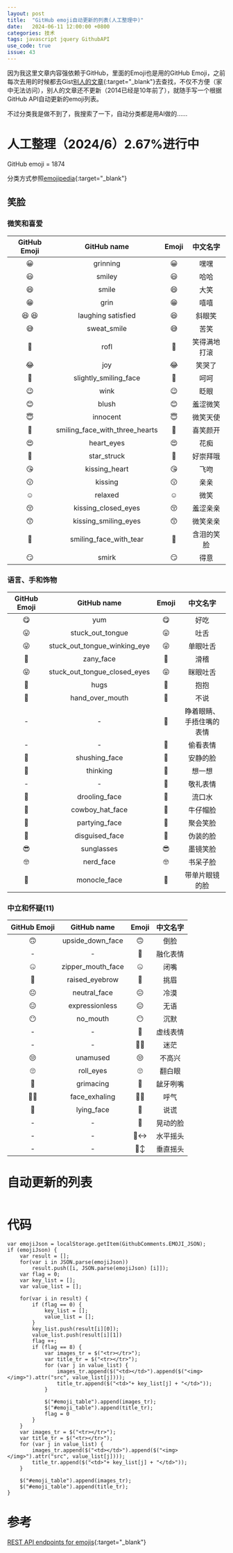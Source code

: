 ```yaml
---
layout: post
title:  "GitHub emoji自动更新的列表(人工整理中)"
date:   2024-06-11 12:00:00 +0800
categories: 技术
tags: javascript jquery GithubAPI
use_code: true
issue: 43
---
```


因为我这里文章内容强依赖于GitHub，里面的Emoji也是用的GitHub Emoji，之前每次去用的时候都去Gist[别人的文章](https://gist.github.com/rxaviers/7360908){:target="_blank"}去查找，不仅不方便（家中无法访问），别人的文章还不更新（2014已经是10年前了），就随手写一个根据GitHub API自动更新的emoji列表。

不过分类我是做不到了，我搜索了一下，自动分类都是用AI做的……

<!--more-->

# 人工整理（2024/6）2.67%进行中 #

GitHub emoji = 1874

分类方式参照[emojipedia](https://emojipedia.org){:target="_blank"}

## 笑脸 ##

### 微笑和喜爱 ###

| GitHub Emoji | GitHub name | Emoji | 中文名字 |
| :----------: | :---------: | :---: | :------: |
| :grinning: |grinning|😀|嘿嘿|
| :smiley: |smiley|😃|哈哈|
| :smile: |smile|😄|大笑|
| :grin: |grin|😁|嘻嘻|
| :laughing: :satisfied: |laughing satisfied|😆|斜眼笑|
| :sweat_smile: |sweat_smile|😅|苦笑|
| :rofl: |rofl|🤣|笑得满地打滚|
| :joy: |joy|😂|笑哭了|
| :slightly_smiling_face: |slightly_smiling_face|🙂|呵呵|
| :wink: |wink|😉|眨眼|
| :blush: |blush|😊|羞涩微笑|
| :innocent: |innocent|😇|微笑天使|
| :smiling_face_with_three_hearts: |smiling_face_with_three_hearts|🥰|喜笑颜开|
| :heart_eyes: |heart_eyes|😍|花痴|
| :star_struck: |star_struck|🤩|好崇拜哦|
| :kissing_heart: | kissing_heart |😘|飞吻|
| :kissing: |kissing|😗|亲亲|
| :relaxed: |relaxed|☺️|微笑|
| :kissing_closed_eyes: |kissing_closed_eyes|😚|羞涩亲亲|
| :kissing_smiling_eyes: |kissing_smiling_eyes|😙|微笑亲亲|
| :smiling_face_with_tear: |smiling_face_with_tear|🥲|含泪的笑脸|
| :smirk: |smirk|😏|得意|

### 语言、手和饰物 ###

| GitHub Emoji | GitHub name | Emoji | 中文名字 |
| :----------: | :---------: | :---: | :------: |
| :yum: |yum|😋|好吃|
| :stuck_out_tongue: |stuck_out_tongue|😛|吐舌|
| :stuck_out_tongue_winking_eye: |stuck_out_tongue_winking_eye|😜|单眼吐舌|
| :zany_face: |zany_face|🤪|滑稽|
| :stuck_out_tongue_closed_eyes: |stuck_out_tongue_closed_eyes|😝|眯眼吐舌|
| :hugs: |hugs|🤗|抱抱|
| :hand_over_mouth: |hand_over_mouth|🤭|不说|
| - |-|🫢|睁着眼睛、手捂住嘴的表情|
| - |-|🫣|偷看表情|
| :shushing_face: |shushing_face|🤫|安静的脸|
| :thinking: |thinking|🤔|想一想|
| - |-|🫡|敬礼表情|
| :drooling_face: |drooling_face|🤤|流口水|
| :cowboy_hat_face: |cowboy_hat_face|🤠|牛仔帽脸|
| :partying_face: |partying_face|🥳|聚会笑脸|
| :disguised_face: |disguised_face|🥸|伪装的脸|
| :sunglasses: |sunglasses|😎|墨镜笑脸|
| :nerd_face: |nerd_face|🤓|书呆子脸|
| :monocle_face: |monocle_face|🧐|带单片眼镜的脸|

### 中立和怀疑(11) ###
| GitHub Emoji | GitHub name | Emoji | 中文名字 |
| :----------: | :---------: | :---: | :------: |
| :upside_down_face: |upside_down_face|🙃|倒脸|
| - |-|🫠|融化表情|
| :zipper_mouth_face: |zipper_mouth_face|🤐|闭嘴|
| :raised_eyebrow: |raised_eyebrow|🤨|挑眉|
| :neutral_face: |neutral_face|😐|冷漠|
| :expressionless: |expressionless|😑|无语|
| :no_mouth: |no_mouth|😶|沉默|
| - |-|🫥|虚线表情|
| - |-|😶‍🌫️|迷茫|
| :unamused: |unamused|😒|不高兴|
| :roll_eyes: |roll_eyes|🙄|翻白眼|
| :grimacing: |grimacing|😬|龇牙咧嘴|
| :face_exhaling: |face_exhaling|😮‍💨|呼气|
| :lying_face: |lying_face|🤥|说谎|
| - |-|🫨|晃动的脸|
| - |-|🙂‍↔️|水平摇头|
| - |-|🙂‍↕️|垂直摇头|

# 自动更新的列表 #

<table id="emoji_table" style="table-layout: fixed;text-align: center;">
</table>

# 代码 #

    var emojiJson = localStorage.getItem(GithubComments.EMOJI_JSON);
    if (emojiJson) {
        var result = [];
        for(var i in JSON.parse(emojiJson))
            result.push([i, JSON.parse(emojiJson) [i]]);
        var flag = 0;
        var key_list = [];
        var value_list = [];

        for(var i in result) {
            if (flag == 0) {
                key_list = [];
                value_list = [];
            }
            key_list.push(result[i][0]);
            value_list.push(result[i][1])
            flag ++;
            if (flag == 8) {
                var images_tr = $("<tr></tr>");
                var title_tr = $("<tr></tr>");
                for (var j in value_list) {
                    images_tr.append($("<td></td>").append($("<img></img>").attr("src", value_list[j])));
                    title_tr.append($("<td>"+ key_list[j] + "</td>"));
                }

                $("#emoji_table").append(images_tr);
                $("#emoji_table").append(title_tr);
                flag = 0
            }
        }
        var images_tr = $("<tr></tr>");
        var title_tr = $("<tr></tr>");
        for (var j in value_list) {
            images_tr.append($("<td></td>").append($("<img></img>").attr("src", value_list[j])));
            title_tr.append($("<td>"+ key_list[j] + "</td>"));
        }

        $("#emoji_table").append(images_tr);
        $("#emoji_table").append(title_tr);
    }

# 参考 #

[REST API endpoints for emojis](https://docs.github.com/en/rest/emojis){:target="_blank"}

<script>
    var emojiJson = localStorage.getItem(GithubComments.EMOJI_JSON);
    if (emojiJson) {
        var result = [];
        for(var i in JSON.parse(emojiJson))
            result.push([i, JSON.parse(emojiJson) [i]]);
        var flag = 0;
        var key_list = [];
        var value_list = [];

        for(var i in result) {
            if (flag == 0) {
                key_list = [];
                value_list = [];
            }
            key_list.push(result[i][0]);
            value_list.push(result[i][1])
            flag ++;
            if (flag == 8) {
                var images_tr = $("<tr></tr>");
                var title_tr = $("<tr></tr>");
                for (var j in value_list) {
                    images_tr.append($("<td></td>").append($("<img></img>").attr("src", value_list[j])));
                    title_tr.append($("<td>"+ key_list[j] + "</td>"));
                }

                $("#emoji_table").append(images_tr);
                $("#emoji_table").append(title_tr);
                flag = 0
            }
        }
        var images_tr = $("<tr></tr>");
        var title_tr = $("<tr></tr>");
        for (var j in value_list) {
            images_tr.append($("<td></td>").append($("<img></img>").attr("src", value_list[j])));
            title_tr.append($("<td>"+ key_list[j] + "</td>"));
        }

        $("#emoji_table").append(images_tr);
        $("#emoji_table").append(title_tr);
    }
</script>
